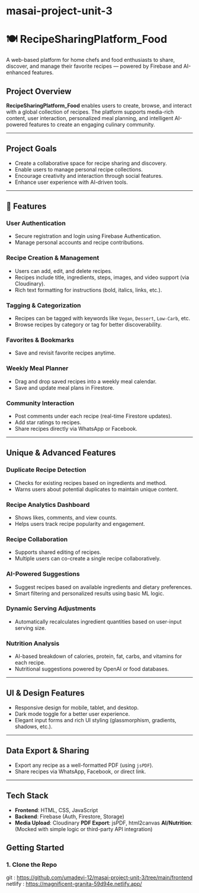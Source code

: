 # masai-project-unit-3
# 🍽️ RecipeSharingPlatform_Food

A web-based platform for home chefs and food enthusiasts to share, discover, and manage their favorite recipes — powered by Firebase and AI-enhanced features.

##  Project Overview

**RecipeSharingPlatform_Food** enables users to create, browse, and interact with a global collection of recipes. The platform supports media-rich content, user interaction, personalized meal planning, and intelligent AI-powered features to create an engaging culinary community.

---

## Project Goals

- Create a collaborative space for recipe sharing and discovery.
- Enable users to manage personal recipe collections.
- Encourage creativity and interaction through social features.
- Enhance user experience with AI-driven tools.

---

## 🔐 Features

###  User Authentication
- Secure registration and login using Firebase Authentication.
- Manage personal accounts and recipe contributions.

###  Recipe Creation & Management
- Users can add, edit, and delete recipes.
- Recipes include title, ingredients, steps, images, and video support (via Cloudinary).
- Rich text formatting for instructions (bold, italics, links, etc.).

###  Tagging & Categorization
- Recipes can be tagged with keywords like `Vegan`, `Dessert`, `Low-Carb`, etc.
- Browse recipes by category or tag for better discoverability.

###  Favorites & Bookmarks
- Save and revisit favorite recipes anytime.

###  Weekly Meal Planner
- Drag and drop saved recipes into a weekly meal calendar.
- Save and update meal plans in Firestore.

###  Community Interaction
- Post comments under each recipe (real-time Firestore updates).
- Add star ratings to recipes.
- Share recipes directly via WhatsApp or Facebook.

---

##  Unique & Advanced Features

### Duplicate Recipe Detection
- Checks for existing recipes based on ingredients and method.
- Warns users about potential duplicates to maintain unique content.

### Recipe Analytics Dashboard
- Shows likes, comments, and view counts.
- Helps users track recipe popularity and engagement.

###  Recipe Collaboration
- Supports shared editing of recipes.
- Multiple users can co-create a single recipe collaboratively.

###  AI-Powered Suggestions
- Suggest recipes based on available ingredients and dietary preferences.
- Smart filtering and personalized results using basic ML logic.

###  Dynamic Serving Adjustments
- Automatically recalculates ingredient quantities based on user-input serving size.

###  Nutrition Analysis
- AI-based breakdown of calories, protein, fat, carbs, and vitamins for each recipe.
- Nutritional suggestions powered by OpenAI or food databases.

---

## UI & Design Features

- Responsive design for mobile, tablet, and desktop.
- Dark mode toggle for a better user experience.
- Elegant input forms and rich UI styling (glassmorphism, gradients, shadows, etc.).

---

##  Data Export & Sharing

- Export any recipe as a well-formatted PDF (using `jsPDF`).
- Share recipes via WhatsApp, Facebook, or direct link.

---

##  Tech Stack

- **Frontend**: HTML, CSS, JavaScript
- **Backend**: Firebase (Auth, Firestore, Storage)
- **Media Upload**: Cloudinary
 **PDF Export**: jsPDF, html2canvas
 **AI/Nutrition**: (Mocked with simple logic or third-party API integration)



##  Getting Started

### 1. Clone the Repo

git : https://github.com/umadevi-12/masai-project-unit-3/tree/main/frontend
netlify : https://magnificent-granita-59d94e.netlify.app/ 
